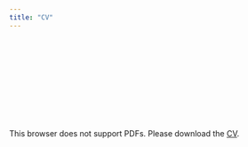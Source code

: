 ```yaml
---
title: "CV"
---
```

<head>
<!-- Global site tag (gtag.js) - Google Analytics -->
<script async src="https://www.googletagmanager.com/gtag/js?id=G-NB6TYSXY61"></script>
<script>
  window.dataLayer = window.dataLayer || [];
  function gtag(){dataLayer.push(arguments);}
  gtag('js', new Date());

  gtag('config', 'G-NB6TYSXY61');
</script>
</head>


<object data="https://harshm121.github.io/PDFs/HarshMaheshwari_CV.pdf" type="application/pdf" width="100%" height="1000px">
    <embed src="https://harshm121.github.io/PDFs/HarshMaheshwari_CV.pdf"><p>This browser does not support PDFs. Please download the <a href="https://harshm121.github.io/PDFs/HarshMaheshwari_CV.pdf">CV</a>.</p></embed>
</object>

